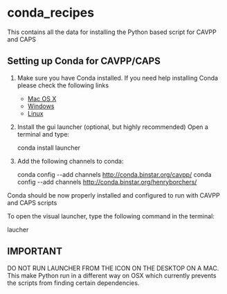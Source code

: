 # conda_recipes
This contains all the data for installing the Python based script for CAVPP and CAPS

## Setting up Conda for CAVPP/CAPS
1. Make sure you have Conda installed. If you need help installing Conda please check the following links
    * [Mac OS X](http://conda.pydata.org/docs/install/full.html#os-x-anaconda-install)
    * [Windows](http://conda.pydata.org/docs/install/full.html#windows-anaconda-install)
    * [Linux](http://conda.pydata.org/docs/install/full.html#linux-anaconda-install)
    
2. Install the gui launcher (optional, but highly recommended)
Open a terminal and type:
      
   conda install launcher
        
3. Add the following channels to conda:
   
   conda config --add channels http://conda.binstar.org/cavpp/
   conda config --add channels http://conda.binstar.org/henryborchers/

Conda should be now properly installed and configured to run with CAVPP and CAPS scripts

To open the visual launcher, type the following command in the terminal:

   laucher
   
## IMPORTANT
DO NOT RUN LAUNCHER FROM THE ICON ON THE DESKTOP ON A MAC.
This make Python run in a different way on OSX which currently prevents the scripts from finding certain dependencies.
